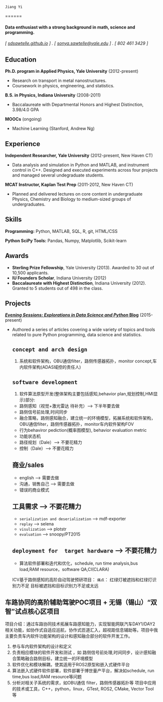 	Jiang Yi
======

#### Data enthusiast with a strong background in math, science and programming. 
###### [ [sdsawtelle.github.io](http://sdsawtelle.github.io) ] . [ sonya.sawtelle@yale.edu ] . [ 802 461 3429 ]


Education
---------
**Ph.D. program in Applied Physics, Yale University** (2012-present)

- Research on transport in metal nanostructures. 
- Coursework in physics, engineering, and statistics.

**B.S. in Physics, Indiana University** (2008-2011)

- Baccalaureate with Departmental Honors and Highest Distinction, 3.98/4.0 GPA

**MOOCs** (ongoing)

- Machine Learning (Stanford, Andrew Ng)

Experience
---------
**Independent Researcher, Yale University** (2012-present, New Haven CT)

- Data analysis and simulation in Python and MATLAB, and instrument control in C++. Designed and executed experiments across four projects and managed several undegraduate students.

**MCAT Instructor, Kaplan Test Prep** (2011-2012, New Haven CT)

- Planned and delivered lectures on core content in undergraduate Physics, Chemistry and Biology to medium-sized groups of undergraduates.

Skills
------
**Programming:** Python, MATLAB, SQL, R, git, HTML/CSS

**Python SciPy Tools:** Pandas, Numpy, Matplotlib, Scikit-learn

Awards
------
- **Sterling Prize Fellowship**, Yale University (2013). Awarded to 30 out of 10,500 applicants.
- **IU Founders Scholar**, Indiana University (2012)
- **Baccalaureate with Highest Distinction**, Indiana University (2012). Granted to 5 students out of 498 in the class.

Projects
--------
**[*Evening Sessions: Explorations in Data Science and Python* Blog](http://sdsawtelle.github.io/blog/output/index.html)** (2015-present)

- Authored a series of articles covering a wide variety of topics and tools related to pure Python programming, data science and statistics.  
    
    
   ## `concept and arch design`
	1. 系统和软件架构，OBU通信filter，路侧传感器拓扑，monitor concept,车内软件架构(ADAS域控的责任人)
   
   ## `software development`
   1. 软件算法原型开发(整体架构主要包括感知,behavior plan,规划控制,HMI显示)部分:
    - 路侧感知（视觉+激光雷达 待补充）--> 下半年要去做
    - 路侧信号前处理,时间同步
    - 融合策略，路侧感知融合，建立统一的环境模型，拓展系统和软件架构，OBU通信filter，路侧传感器拓扑，monitor车内软件架构FOV
    - 行为behaviror pediction(概率图模型), behavior evaluation metric
    - 功能状态机
    - 路径规划（Dale）--> 不要花精力
    - 控制（Dale）--> 不要花精力
   
   ## 商业/sales
   * english --> 需要去做
   * 沟通，销售自己 --> 需要去做
   * 错误的商业模式
   
   ## 工具需求 --> 不要花精力
   * `serialization and deserialization` --> mdf-exporter
   * `replay` --> selena
   * `visulization` --> plotstr
   * `evaluation` --> snoopy/PT2015
   
   ## `deployment for  target hardware` --> 不要花精力
    * 算法软件部署和迭代和优化，schedule, run time analysis,bus load,RAM resource，software QA,CI(CLARA)
  
  ICV基于路侧感知的高阶自动驾驶预研项目：
  `痛点`：
  红绿灯被遮挡和红绿灯识别力不足
  目标被遮挡和目标识别力不足或太远


## 车路协同的高阶辅助驾驶POC项目 + 无锡（锡山）“双智”试点核心区项目   　　
项目介绍：通过车路协同技术拓展车路感知能力，实现智能网联汽车DAY1/DAY2相关功能，如协作式自适应巡航，协作式匝道汇入，超视距信息辅助等。项目中我主要负责车内软件功能架构的设计和感知融合部分的软件开发工作。
1. 参与车内软件架构的设计和定义
2. 负责相应模块的软件开发和测试 ，如 路侧信号前处理,时间同步，设计感知融合策略融合路侧目标，建立统一的环境模型
3. 软件优化和模块解耦，使其适用于ROS2原型和嵌入式硬件平台
4. 算法嵌入式硬件软件部署，软件部署于博世量产平台，解决如schedule, run time,bus load,RAM resource等问题
5. 分析对相关子系统的需求，如OBU通信 filter，路侧传感器拓扑等
项目中应用的技术或工具，C++，python，linux，GTest, ROS2, CMake, Vector Tool等



